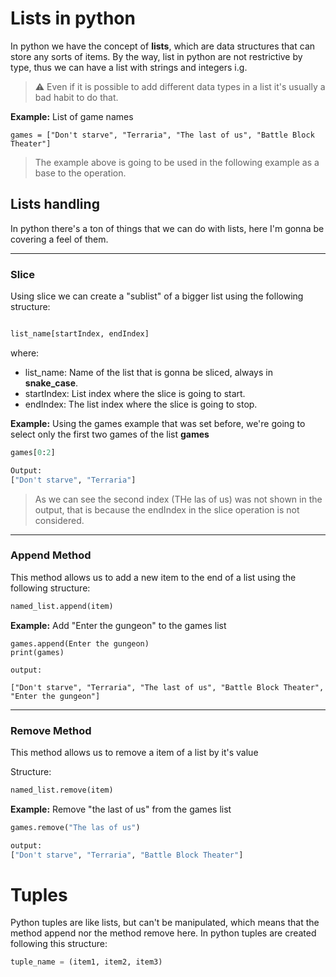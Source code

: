 # Lists in python

In python we have the concept of __lists__, which are data structures 
that can store any sorts of items. By the way, list in python are not 
restrictive by type, thus we can have a list with strings and integers i.g.

> :warning: Even if it is possible to add different data types in a list
it's usually a bad habit to do that.

__Example:__ List of game names
```
games = ["Don't starve", "Terraria", "The last of us", "Battle Block Theater"]
```
> The example above is going to be used in the following example as a base to the operation.

## Lists handling

In python there's a ton of things that we can do with lists, here I'm gonna
be covering a feel of them.

---
### Slice

Using slice we can create a "sublist" of a bigger list using the following
structure:

```Python

list_name[startIndex, endIndex]

```
where:
- list_name: Name of the list that is gonna be sliced, always in **snake_case**.
- startIndex: List index where the slice is going to start.
- endIndex: The list index where the slice is going to stop.


__Example:__ Using the games example that was set before, we're going to select only 
the first two games of the list **games**

```Python
games[0:2]

Output:
["Don't starve", "Terraria"]
```

> As we can see the second index (THe las of us) was not shown in the
output, that is because the endIndex in the slice operation is not considered.

---
### Append Method

This method allows us to add a new item to the end of a list using the 
following structure:

```python
named_list.append(item)
```

__Example:__ Add "Enter the gungeon" to the games list

```
games.append(Enter the gungeon)
print(games)

output:

["Don't starve", "Terraria", "The last of us", "Battle Block Theater", "Enter the gungeon"]
```
---
### Remove Method

This method allows us to remove a item of a list by it's value

Structure:

```Python
named_list.remove(item)
```

__Example:__ Remove "the last of us" from the games list
```Python
games.remove("The las of us")

output:
["Don't starve", "Terraria", "Battle Block Theater"]
```
# Tuples

Python tuples are like lists, but can't be manipulated, which means that
the method append nor the method remove here. In python tuples are created
following this structure:

```Python
tuple_name = (item1, item2, item3)
```